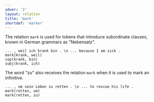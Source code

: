 ```yaml
---
udver: '2'
layout: relation
title: 'mark'
shortdef: 'marker'
---
```


The relation `mark` is used for tokens that introduce subordinate clauses, known in German grammars as "Nebensatz".

~~~ sdparse
... , weil ich krank bin . \n ... because I am sick .
mark(krank, weil)
cop(krank, bin)
subj(krank, ich)
~~~

The word "zu" also receives the relation `mark` when it is used to mark an infinitive. 

~~~ sdparse
... , um sein Leben zu retten . \n ... to rescue his life .
mark(retten, um)
mark(retten, zu)
~~~
<!-- Interlanguage links updated So kvě 14 19:03:42 CEST 2022 -->
